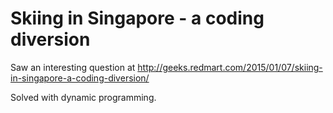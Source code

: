 # Skiing in Singapore - a coding diversion

Saw an interesting question at http://geeks.redmart.com/2015/01/07/skiing-in-singapore-a-coding-diversion/

Solved with dynamic programming.
